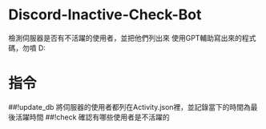 # Discord-Inactive-Check-Bot
檢測伺服器是否有不活躍的使用者，並把他們列出來
使用GPT輔助寫出來的程式碼，勿噴 D:

# 指令
##!update_db
將伺服器的使用者都列在Activity.json裡，並記錄當下的時間為最後活躍時間
##!check
確認有哪些使用者是不活躍的
